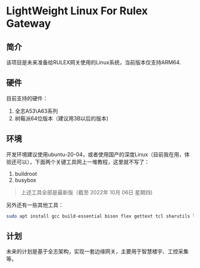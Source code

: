 # LightWeight Linux For Rulex Gateway
## 简介
该项目是未来准备给RULEX网关使用的Linux系统，当前版本仅支持ARM64.

## 硬件
目前支持的硬件：
1. 全志A53\A63系列
2. 树莓派64位版本（建议用3B以后的版本)

## 环境
开发环境建议使用ubuntu-20-04，或者使用国产的深度Linux（目前我在用，体验还可以），下面两个关键工具网上一堆教程，这里就不写了：

1. buildroot
2. busybox
> 上述工具全部是最新版（截至 2022年 10月 06日 星期四)

另外还有一些其他工具：
```sh
sudo apt install gcc build-essential bison flex gettext tcl sharutils libncurses-dev zlib1g-dev exuberant-ctags g++ texinfo patch vim libtool bc git jq cloc htop

```
## 计划
未来的计划是基于全志架构，实现一套边缘网关，主要用于智慧楼宇、工控采集等。